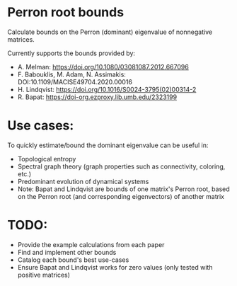 # Perron root bounds
Calculate bounds on the Perron (dominant) eigenvalue of nonnegative matrices.

Currently supports the bounds provided by:
- A. Melman: https://doi.org/10.1080/03081087.2012.667096
- F. Babouklis, M. Adam, N. Assimakis: DOI:10.1109/MACISE49704.2020.00016
- H. Lindqvist: https://doi.org/10.1016/S0024-3795(02)00314-2
- R. Bapat: https://doi-org.ezproxy.lib.umb.edu/2323199

# Use cases:
To quickly estimate/bound the dominant eigenvalue can be useful in:
- Topological entropy
- Spectral graph theory (graph properties such as connectivity, coloring, etc.)
- Predominant evolution of dynamical systems 
- Note: Bapat and Lindqvist are bounds of one matrix's Perron root, based on the Perron root (and corresponding eigenvectors) of another matrix

# TODO:
- Provide the example calculations from each paper
- Find and implement other bounds
- Catalog each bound's best use-cases
- Ensure Bapat and Lindqvist works for zero values (only tested with positive matrices)
